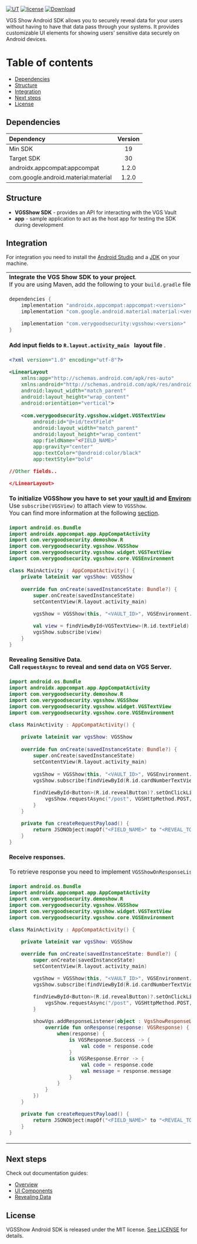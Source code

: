 [![UT](https://img.shields.io/badge/Unit_Test-pass-green)]()
[![license](https://img.shields.io/badge/License-MIT-green.svg)](https://github.com/verygoodsecurity/vgs-collect-android/blob/master/LICENSE)
[ ![Download]() ]()

VGS Show Android SDK allows you to securely reveal data for your users without having to have that data pass through your systems. It provides customizable UI elements for showing users' sensitive data securely on Android devices.

Table of contents
=================

<!--ts-->
   * [Dependencies](#dependencies)
   * [Structure](#structure)
   * [Integration](#integration)
   * [Next steps](#next-steps)
   * [License](#license)
<!--te-->


## Dependencies

| Dependency | Version |
| :--- | :---: |
| Min SDK | 19 |
| Target SDK | 30 |
| androidx.appcompat:appcompat | 1.2.0 |
| com.google.android.material:material | 1.2.0 |

## Structure
* **VGSShow SDK** - provides an API for interacting with the VGS Vault
* **app** - sample application to act as the host app for testing the SDK during development


## Integration
For integration you need to install the [Android Studio](http://developer.android.com/sdk/index.html) and a [JDK](http://www.oracle.com/technetwork/java/javase/downloads/jdk8-downloads-2133151.html) on your machine.


<table>
  <tr>
    <td colspan="2">
      <b>Integrate the VGS Show SDK to your project</b>. <br/>
      If you are using Maven, add the following to your <code>build.gradle</code> file.
    </td>
  </tr>
  <tr>
    <td colspan="2">

```gradle
dependencies {
    implementation "androidx.appcompat:appcompat:<version>"
    implementation "com.google.android.material:material:<version>"

    implementation "com.verygoodsecurity:vgsshow:<version>"
}
```
  </td>
  </tr>


  <tr>
    <td> <b>Add input fields to <code>R.layout.activity_main </code> layout file </b>. </td>
     <th rowspan="2" width="33%" ><img src="/img/vgs-layout-config.png"></th>
  </tr>
  <tr>
    <td >

```xml
<?xml version="1.0" encoding="utf-8"?>

<LinearLayout
    xmlns:app="http://schemas.android.com/apk/res-auto"
    xmlns:android="http://schemas.android.com/apk/res/android"
    android:layout_width="match_parent"
    android:layout_height="wrap_content"
    android:orientation="vertical">
  
    <com.verygoodsecurity.vgsshow.widget.VGSTextView
        android:id="@+id/textField"
        android:layout_width="match_parent"
        android:layout_height="wrap_content"
        app:fieldName="<FIELD_NAME>"
        app:gravity="center"
        app:textColor="@android:color/black"
        app:textStyle="bold" 

//Other fields..

</LinearLayout>
```
  </td>
  </tr>

  <tr>
    <td>
      <b>
      To initialize VGSShow you have to set your <a href="https://www.verygoodsecurity.com/docs/terminology/nomenclature#vault">vault id</a> and <a href="https://www.verygoodsecurity.com/docs/getting-started/going-live#sandbox-vs-live">Environment</a> type.</b>
      </br>
      Use <code>subscribe(VGSView)</code> to attach view to <code>VGSShow</code>.
      </br>
      You can find more information at the following <a href="https://www.verygoodsecurity.com/docs/vgs-show/android-sdk/submit-data#start-session">section</a>.
    </td>
     <th rowspan="2"><img src="/img/vgs-field-setup-state.gif"></th>
  </tr>
  <tr>
    <td>

```kotlin
import android.os.Bundle
import androidx.appcompat.app.AppCompatActivity
import com.verygoodsecurity.demoshow.R
import com.verygoodsecurity.vgsshow.VGSShow
import com.verygoodsecurity.vgsshow.widget.VGSTextView
import com.verygoodsecurity.vgsshow.core.VGSEnvironment

class MainActivity : AppCompatActivity() {
    private lateinit var vgsShow: VGSShow
    
    override fun onCreate(savedInstanceState: Bundle?) {
        super.onCreate(savedInstanceState)
        setContentView(R.layout.activity_main)

        vgsShow = VGSShow(this, "<VAULT_ID>", VGSEnvironment.Sandbox())

        val view = findViewById<VGSTextView>(R.id.textField)
        vgsShow.subscribe(view)
    }
}
```
  </td>
  </tr>


  <tr>
    <td> <b>Revealing Sensitive Data. </br> Call <code>requestAsync</code> to reveal and send data on VGS Server. </td>
     <th rowspan="2"><img src="/img/vgs-response-state.gif"></th>
  </tr>
  <tr>
    <td>

```kotlin
import android.os.Bundle
import androidx.appcompat.app.AppCompatActivity
import com.verygoodsecurity.demoshow.R
import com.verygoodsecurity.vgsshow.VGSShow
import com.verygoodsecurity.vgsshow.widget.VGSTextView
import com.verygoodsecurity.vgsshow.core.VGSEnvironment

class MainActivity : AppCompatActivity() {

    private lateinit var vgsShow: VGSShow
    
    override fun onCreate(savedInstanceState: Bundle?) {
        super.onCreate(savedInstanceState)
        setContentView(R.layout.activity_main)
        
        vgsShow = VGSShow(this, "<VAULT_ID>", VGSEnvironment.Sandbox())
        vgsShow.subscribe(findViewById(R.id.cardNumberTextView))

        findViewById<Button>(R.id.revealButton)?.setOnClickListener {
            vgsShow.requestAsync("/post", VGSHttpMethod.POST, createRequestPayload())
        }
    }

    private fun createRequestPayload() {
        return JSONObject(mapOf("<FIELD_NAME>" to "<REVEAL_TOKEN>"))
    }
}
```
  </td>
  </tr>


  <tr>
    <td> <b> Receive responses. </b> </br> </br> To retrieve response you need to implement <code>VGSShowOnResponseListener </code>. </td>
     <th rowspan="2"><img src="/img/vgs-response-state.gif"></th>
  </tr>
  <tr>
    <td>

```kotlin
import android.os.Bundle
import androidx.appcompat.app.AppCompatActivity
import com.verygoodsecurity.demoshow.R
import com.verygoodsecurity.vgsshow.VGSShow
import com.verygoodsecurity.vgsshow.widget.VGSTextView
import com.verygoodsecurity.vgsshow.core.VGSEnvironment

class MainActivity : AppCompatActivity() {

    private lateinit var vgsShow: VGSShow

    override fun onCreate(savedInstanceState: Bundle?) {
        super.onCreate(savedInstanceState)
        setContentView(R.layout.activity_main)

        vgsShow = VGSShow(this, "<VAULT_ID>", VGSEnvironment.Sandbox())
        vgsShow.subscribe(findViewById(R.id.cardNumberTextView))

        findViewById<Button>(R.id.revealButton)?.setOnClickListener {
            vgsShow.requestAsync("/post", VGSHttpMethod.POST, createRequestPayload())
        }

        showVgs.addResponseListener(object : VgsShowResponseListener {
            override fun onResponse(response: VGSResponse) {
                when(response) {
                    is VGSResponse.Success -> {
                        val code = response.code
                    }
                    is VGSResponse.Error -> {
                        val code = response.code
                        val message = response.message
                    }
                }
            }
        })
    }

    private fun createRequestPayload() {
        return JSONObject(mapOf("<FIELD_NAME>" to "<REVEAL_TOKEN>"))
    }
}
```
  </td>
  </tr>

</table>


## Next steps
Check out documentation guides:
-  <a href="https://www.verygoodsecurity.com/docs/vgs-show/android-sdk/overview">Overview</a>
-  <a href="https://www.verygoodsecurity.com/docs/vgs-show/android-sdk/ui-components">UI Components</a>
-  <a href="https://www.verygoodsecurity.com/docs/vgs-show/android-sdk/submit-data">Revealing Data</a>


## License
VGSShow Android SDK is released under the MIT license. [See LICENSE](https://github.com/verygoodsecurity/vgs-show-android/blob/master/LICENSE) for details.
